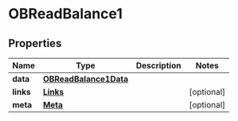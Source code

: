 

# OBReadBalance1

## Properties

Name | Type | Description | Notes
------------ | ------------- | ------------- | -------------
**data** | [**OBReadBalance1Data**](OBReadBalance1Data.md) |  | 
**links** | [**Links**](Links.md) |  |  [optional]
**meta** | [**Meta**](Meta.md) |  |  [optional]



